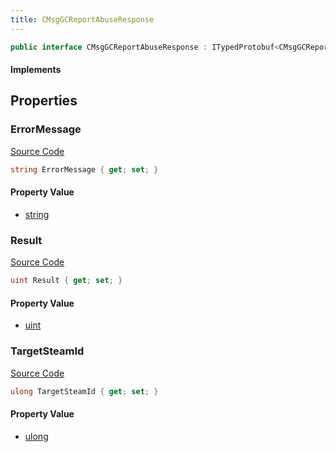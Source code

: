 ```yaml
---
title: CMsgGCReportAbuseResponse
---
```


```csharp
public interface CMsgGCReportAbuseResponse : ITypedProtobuf<CMsgGCReportAbuseResponse>, INativeHandle
```

#### Implements

## Properties

### ErrorMessage

[Source Code](https://github.com/swiftly-solution/swiftlys2/blob/beta/managed/src/SwiftlyS2.Generated/Protobufs/Interfaces/CMsgGCReportAbuseResponse.cs#L19)

```csharp
string ErrorMessage { get; set; }
```

#### Property Value

- [string](https://learn.microsoft.com/dotnet/api/system.string)

### Result

[Source Code](https://github.com/swiftly-solution/swiftlys2/blob/beta/managed/src/SwiftlyS2.Generated/Protobufs/Interfaces/CMsgGCReportAbuseResponse.cs#L16)

```csharp
uint Result { get; set; }
```

#### Property Value

- [uint](https://learn.microsoft.com/dotnet/api/system.uint32)

### TargetSteamId

[Source Code](https://github.com/swiftly-solution/swiftlys2/blob/beta/managed/src/SwiftlyS2.Generated/Protobufs/Interfaces/CMsgGCReportAbuseResponse.cs#L13)

```csharp
ulong TargetSteamId { get; set; }
```

#### Property Value

- [ulong](https://learn.microsoft.com/dotnet/api/system.uint64)

